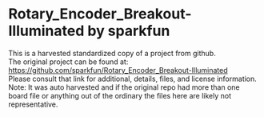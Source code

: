 
# Rotary_Encoder_Breakout-Illuminated by sparkfun  
This is a harvested standardized copy of a project from github.  
The original project can be found at:  
https://github.com/sparkfun/Rotary_Encoder_Breakout-Illuminated  
Please consult that link for additional, details, files, and license information.  
Note: It was auto harvested and if the original repo had more than one board file or anything out of the ordinary the files here are likely not representative.  
    